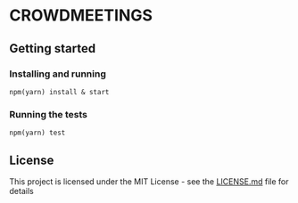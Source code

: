 # CROWDMEETINGS

## Getting started

### Installing and running

```
npm(yarn) install & start
```

### Running the tests

```
npm(yarn) test
```

## License

This project is licensed under the MIT License - see the [LICENSE.md](LICENSE.md) file for details

